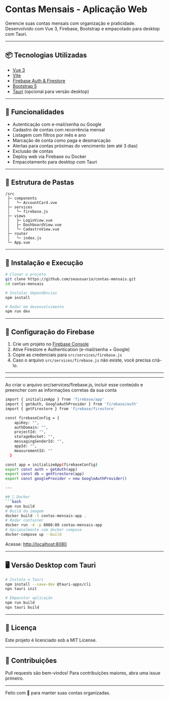 # Contas Mensais - Aplicação Web

Gerencie suas contas mensais com organização e praticidade. Desenvolvido com Vue 3, Firebase, Bootstrap e empacotado para desktop com Tauri.

---

## 📦 Tecnologias Utilizadas
- [Vue 3](https://vuejs.org/)
- [Vite](https://vitejs.dev/)
- [Firebase Auth & Firestore](https://firebase.google.com/)
- [Bootstrap 5](https://getbootstrap.com/)
- [Tauri](https://tauri.app/) (opcional para versão desktop)

---

## 🚀 Funcionalidades

- Autenticação com e-mail/senha ou Google
- Cadastro de contas com recorrência mensal
- Listagem com filtros por mês e ano
- Marcação de conta como paga e desmarcação
- Alertas para contas próximas do vencimento (em até 3 dias)
- Exclusão de contas
- Deploy web via Firebase ou Docker
- Empacotamento para desktop com Tauri

---

## 📁 Estrutura de Pastas
```
/src
 ├─ components
 │   └─ AccountCard.vue
 ├─ services
 │   └─ firebase.js
 ├─ views
 │   ├─ LoginView.vue
 │   ├─ DashboardView.vue
 │   └─ CadastroView.vue
 ├─ router
 │   └─ index.js
 └─ App.vue
```

---

## 🔧 Instalação e Execução

```bash
# Clonar o projeto
git clone https://github.com/seuusuario/contas-mensais.git
cd contas-mensais

# Instalar dependências
npm install

# Rodar em desenvolvimento
npm run dev
```

---

## 🔐 Configuração do Firebase

1. Crie um projeto no [Firebase Console](https://console.firebase.google.com/)
2. Ative Firestore e Authentication (e-mail/senha + Google)
3. Copie as credenciais para `src/services/firebase.js`
4. Caso o arquivo `src/services/firebase.js` não existe, você precisa criá-lo.

---

---
Ao criar o arquivo src/services/firebase.js, incluir esse conteúdo e preencher com as informações corretas da sua conta
```bash
import { initializeApp } from 'firebase/app'
import { getAuth, GoogleAuthProvider } from 'firebase/auth'
import { getFirestore } from 'firebase/firestore'

const firebaseConfig = {
    apiKey: "",
    authDomain: "",
    projectId: "",
    storageBucket: "",
    messagingSenderId: "",
    appId: "",
    measurementId: ""
  }

const app = initializeApp(firebaseConfig)
export const auth = getAuth(app)
export const db = getFirestore(app)
export const googleProvider = new GoogleAuthProvider()

---

## 🐳 Docker
```bash
npm run build
# Build da imagem
docker build -t contas-mensais-app .
# Rodar container
docker run -d -p 8080:80 contas-mensais-app
# Opcionalmente com docker compose
docker-compose up --build
```
Acesse: [http://localhost:8080](http://localhost:8080)

---

## 🖥️ Versão Desktop com Tauri

```bash
# Instale o Tauri
npm install --save-dev @tauri-apps/cli
npx tauri init

# Empacotar aplicação
npm run build
npx tauri build
```

---

## 📝 Licença
Este projeto é licenciado sob a MIT License.

---

## 🙌 Contribuições
Pull requests são bem-vindos! Para contribuições maiores, abra uma issue primeiro.

---

Feito com 💚 para manter suas contas organizadas.